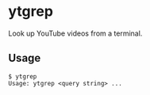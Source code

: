 # ytgrep

Look up YouTube videos from a terminal.

## Usage

```
$ ytgrep
Usage: ytgrep <query string> ...
```
